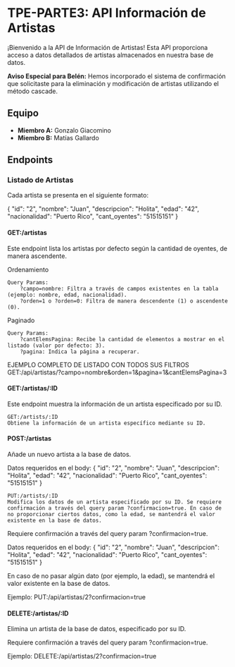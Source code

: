 # TPE-PARTE3: API Información de Artistas

¡Bienvenido a la API de Información de Artistas! Esta API proporciona acceso a datos detallados de artistas almacenados en nuestra base de datos.

**Aviso Especial para Belén:** Hemos incorporado el sistema de confirmación que solicitaste para la eliminación y modificación de artistas utilizando el método cascade.

## Equipo
- **Miembro A:** Gonzalo Giacomino
- **Miembro B:** Matías Gallardo

## Endpoints

### Listado de Artistas
Cada artista se presenta en el siguiente formato:

{
    "id": "2",
    "nombre": "Juan",
    "descripcion": "Holita",
    "edad": "42",
    "nacionalidad": "Puerto Rico",
    "cant_oyentes": "51515151"
}

#### GET:/artistas

Este endpoint lista los artistas por defecto según la cantidad de oyentes, de manera ascendente.

Ordenamiento

    Query Params:
        ?campo=nombre: Filtra a través de campos existentes en la tabla (ejemplo: nombre, edad, nacionalidad).
        ?orden=1 o ?orden=0: Filtra de manera descendente (1) o ascendente (0).

Paginado

    Query Params:
        ?cantElemsPagina: Recibe la cantidad de elementos a mostrar en el listado (valor por defecto: 3).
        ?pagina: Indica la página a recuperar.

EJEMPLO COMPLETO DE LISTADO CON TODOS SUS FILTROS
GET:/api/artistas/?campo=nombre&orden=1&pagina=1&cantElemsPagina=3


#### GET:/artistas/:ID
Este endpoint muestra la información de un artista especificado por su ID.

    GET:/artists/:ID
    Obtiene la información de un artista específico mediante su ID.

#### POST:/artistas
Añade un nuevo artista a la base de datos.

Datos requeridos en el body:
{
    "id": "2",
    "nombre": "Juan",
    "descripcion": "Holita",
    "edad": "42",
    "nacionalidad": "Puerto Rico",
    "cant_oyentes": "51515151"
}


    PUT:/artists/:ID
    Modifica los datos de un artista especificado por su ID. Se requiere confirmación a través del query param ?confirmacion=true. En caso de no proporcionar ciertos datos, como la edad, se mantendrá el valor existente en la base de datos.

Requiere confirmación a través del query param ?confirmacion=true.

Datos requeridos en el body:
{
    "id": "2",
    "nombre": "Juan",
    "descripcion": "Holita",
    "edad": "42",
    "nacionalidad": "Puerto Rico",
    "cant_oyentes": "51515151"
}

En caso de no pasar algún dato (por ejemplo, la edad), se mantendrá el valor existente en la base de datos.

Ejemplo: PUT:/api/artistas/2?confirmacion=true


#### DELETE:/artistas/:ID
Elimina un artista de la base de datos, especificado por su ID.

Requiere confirmación a través del query param ?confirmacion=true.

Ejemplo: DELETE:/api/artistas/2?confirmacion=true
